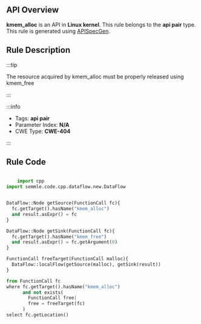 ---
---


## API Overview
**kmem_alloc** is an API in **Linux kernel**. This rule belongs to the **api pair** type. This rule is generated using [APISpecGen](../../tools/APISpecGen).
## Rule Description

:::tip

The resource acquired by kmem_alloc must be properly released using kmem_free

:::

:::info

- Tags: **api pair**
- Parameter Index: **N/A**
- CWE Type: **CWE-404**

:::

## Rule Code
```python

    import cpp
import semmle.code.cpp.dataflow.new.DataFlow


DataFlow::Node getSource(FunctionCall fc){
  fc.getTarget().hasName("kmem_alloc")
  and result.asExpr() = fc
}

DataFlow::Node getSink(FunctionCall fc){
  fc.getTarget().hasName("kmem_free")
  and result.asExpr() = fc.getArgument(0)
}

FunctionCall freeTarget(FunctionCall malloc){
  DataFlow::localFlow(getSource(malloc), getSink(result))
}

from FunctionCall fc
where fc.getTarget().hasName("kmem_alloc")
      and not exists(
        FunctionCall free| 
        free = freeTarget(fc)
      )
select fc.getLocation()

    
```